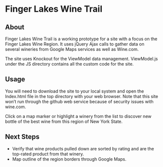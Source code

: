 # Finger Lakes Wine Trail

## About

Finger Lakes Wine Trail is a working prototype for a site with a focus on the Finger Lakes Wine Region. It uses jQuery Ajax calls to gather data on several wineries from Google Maps services as well as Wine.com.

The site uses Knockout for the ViewModel data management. ViewModel.js under the JS directory contains all the custom code for the site. 

## Usage

You will need to download the site to your local system and open the Index.html file in the top directory with your web browser. Note that this site won’t run through the github web service because of security issues with wine.com.

Click on a map marker or highlight a winery from the list to discover new bottle of the best wine from this region of New York State.

## Next Steps

- Verify that wine products pulled down are sorted by rating and are the top-rated product from that winery.
- Map outline of the region borders through Google Maps.

